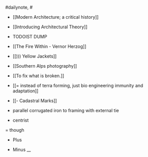 #dailynote, #
- [[Modern Architecture; a critical history]]
- [[Introducing Architectural Theory]]

- TODOIST DUMP
- [[The Fire Within - Vernor Herzog]] 
- [[))) Yellow Jackets]]
- [[Southern Alps photography]]
- [[To fix what is broken.]]
- [[= instead of terra forming, just bio engineering immunity and adaptation]]
- [[- Cadastral Marks]]
- parallel corrugated iron to framing with external tie
- centrist

= though

+ Plus
-  Minus
__
